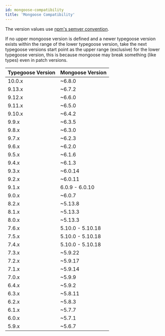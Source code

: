 ```yaml
---
id: mongoose-compatibility
title: 'Mongoose Compatibility'
---
```


The version values use [npm's semver convention](https://www.npmjs.com/package/semver).

If no upper mongoose version is defined and a newer typegoose version exists within the range of the lower typegoose version, take the next typegoose versions start point as the upper range (exclusive) for the lower typegoose version, this is because mongoose may break something (like types) even in patch versions.

| Typegoose Version | Mongoose Version |
| ----------------- | ---------------- |
| 10.0.x            | ~6.8.0           |
| 9.13.x            | ~6.7.2           |
| 9.12.x            | ~6.6.0           |
| 9.11.x            | ~6.5.0           |
| 9.10.x            | ~6.4.2           |
| 9.9.x             | ~6.3.5           |
| 9.8.x             | ~6.3.0           |
| 9.7.x             | ~6.2.3           |
| 9.6.x             | ~6.2.0           |
| 9.5.x             | ~6.1.6           |
| 9.4.x             | ~6.1.3           |
| 9.3.x             | ~6.0.14          |
| 9.2.x             | ~6.0.11          |
| 9.1.x             | 6.0.9 - 6.0.10   |
| 9.0.x             | ~6.0.7           |
| 8.2.x             | ~5.13.8          |
| 8.1.x             | ~5.13.3          |
| 8.0.x             | ~5.13.3          |
| 7.6.x             | 5.10.0 - 5.10.18 |
| 7.5.x             | 5.10.0 - 5.10.18 |
| 7.4.x             | 5.10.0 - 5.10.18 |
| 7.3.x             | ~5.9.22          |
| 7.2.x             | ~5.9.17          |
| 7.1.x             | ~5.9.14          |
| 7.0.x             | ~5.9.9           |
| 6.4.x             | ~5.9.2           |
| 6.3.x             | ~5.8.11          |
| 6.2.x             | ~5.8.3           |
| 6.1.x             | ~5.7.7           |
| 6.0.x             | ~5.7.1           |
| 5.9.x             | ~5.6.7           |
